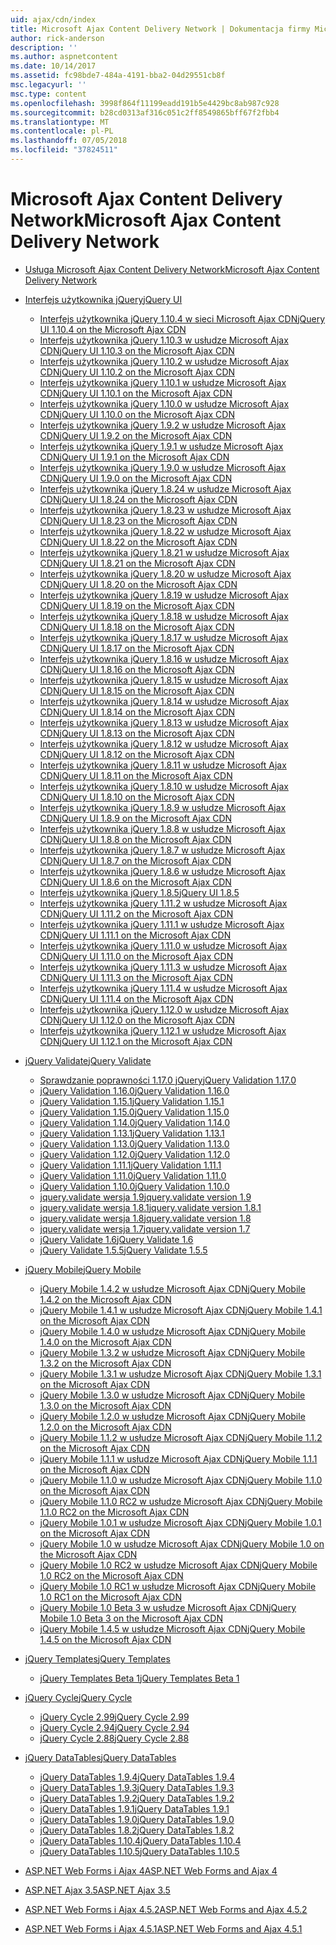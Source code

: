 ```yaml
---
uid: ajax/cdn/index
title: Microsoft Ajax Content Delivery Network | Dokumentacja firmy Microsoft
author: rick-anderson
description: ''
ms.author: aspnetcontent
ms.date: 10/14/2017
ms.assetid: fc98bde7-484a-4191-bba2-04d29551cb8f
msc.legacyurl: ''
msc.type: content
ms.openlocfilehash: 3998f864f11199eadd191b5e4429bc8ab987c928
ms.sourcegitcommit: b28cd0313af316c051c2ff8549865bff67f2fbb4
ms.translationtype: MT
ms.contentlocale: pl-PL
ms.lasthandoff: 07/05/2018
ms.locfileid: "37824511"
---
```

<a name="microsoft-ajax-content-delivery-network"></a><span data-ttu-id="27651-102">Microsoft Ajax Content Delivery Network</span><span class="sxs-lookup"><span data-stu-id="27651-102">Microsoft Ajax Content Delivery Network</span></span>
====================
- [<span data-ttu-id="27651-103">Usługa Microsoft Ajax Content Delivery Network</span><span class="sxs-lookup"><span data-stu-id="27651-103">Microsoft Ajax Content Delivery Network</span></span>](overview.md)
- [<span data-ttu-id="27651-104">Interfejs użytkownika jQuery</span><span class="sxs-lookup"><span data-stu-id="27651-104">jQuery UI</span></span>](jquery-ui/index.md)

    - [<span data-ttu-id="27651-105">Interfejs użytkownika jQuery 1.10.4 w sieci Microsoft Ajax CDN</span><span class="sxs-lookup"><span data-stu-id="27651-105">jQuery UI 1.10.4 on the Microsoft Ajax CDN</span></span>](jquery-ui/cdnjqueryui1104.md)
    - [<span data-ttu-id="27651-106">Interfejs użytkownika jQuery 1.10.3 w usłudze Microsoft Ajax CDN</span><span class="sxs-lookup"><span data-stu-id="27651-106">jQuery UI 1.10.3 on the Microsoft Ajax CDN</span></span>](jquery-ui/cdnjqueryui1103.md)
    - [<span data-ttu-id="27651-107">Interfejs użytkownika jQuery 1.10.2 w usłudze Microsoft Ajax CDN</span><span class="sxs-lookup"><span data-stu-id="27651-107">jQuery UI 1.10.2 on the Microsoft Ajax CDN</span></span>](jquery-ui/cdnjqueryui1102.md)
    - [<span data-ttu-id="27651-108">Interfejs użytkownika jQuery 1.10.1 w usłudze Microsoft Ajax CDN</span><span class="sxs-lookup"><span data-stu-id="27651-108">jQuery UI 1.10.1 on the Microsoft Ajax CDN</span></span>](jquery-ui/cdnjqueryui1101.md)
    - [<span data-ttu-id="27651-109">Interfejs użytkownika jQuery 1.10.0 w usłudze Microsoft Ajax CDN</span><span class="sxs-lookup"><span data-stu-id="27651-109">jQuery UI 1.10.0 on the Microsoft Ajax CDN</span></span>](jquery-ui/cdnjqueryui1100.md)
    - [<span data-ttu-id="27651-110">Interfejs użytkownika jQuery 1.9.2 w usłudze Microsoft Ajax CDN</span><span class="sxs-lookup"><span data-stu-id="27651-110">jQuery UI 1.9.2 on the Microsoft Ajax CDN</span></span>](jquery-ui/cdnjqueryui192.md)
    - [<span data-ttu-id="27651-111">Interfejs użytkownika jQuery 1.9.1 w usłudze Microsoft Ajax CDN</span><span class="sxs-lookup"><span data-stu-id="27651-111">jQuery UI 1.9.1 on the Microsoft Ajax CDN</span></span>](jquery-ui/cdnjqueryui191.md)
    - [<span data-ttu-id="27651-112">Interfejs użytkownika jQuery 1.9.0 w usłudze Microsoft Ajax CDN</span><span class="sxs-lookup"><span data-stu-id="27651-112">jQuery UI 1.9.0 on the Microsoft Ajax CDN</span></span>](jquery-ui/cdnjqueryui190.md)
    - [<span data-ttu-id="27651-113">Interfejs użytkownika jQuery 1.8.24 w usłudze Microsoft Ajax CDN</span><span class="sxs-lookup"><span data-stu-id="27651-113">jQuery UI 1.8.24 on the Microsoft Ajax CDN</span></span>](jquery-ui/cdnjqueryui1824.md)
    - [<span data-ttu-id="27651-114">Interfejs użytkownika jQuery 1.8.23 w usłudze Microsoft Ajax CDN</span><span class="sxs-lookup"><span data-stu-id="27651-114">jQuery UI 1.8.23 on the Microsoft Ajax CDN</span></span>](jquery-ui/cdnjqueryui1823.md)
    - [<span data-ttu-id="27651-115">Interfejs użytkownika jQuery 1.8.22 w usłudze Microsoft Ajax CDN</span><span class="sxs-lookup"><span data-stu-id="27651-115">jQuery UI 1.8.22 on the Microsoft Ajax CDN</span></span>](jquery-ui/cdnjqueryui1822.md)
    - [<span data-ttu-id="27651-116">Interfejs użytkownika jQuery 1.8.21 w usłudze Microsoft Ajax CDN</span><span class="sxs-lookup"><span data-stu-id="27651-116">jQuery UI 1.8.21 on the Microsoft Ajax CDN</span></span>](jquery-ui/cdnjqueryui1821.md)
    - [<span data-ttu-id="27651-117">Interfejs użytkownika jQuery 1.8.20 w usłudze Microsoft Ajax CDN</span><span class="sxs-lookup"><span data-stu-id="27651-117">jQuery UI 1.8.20 on the Microsoft Ajax CDN</span></span>](jquery-ui/cdnjqueryui1820.md)
    - [<span data-ttu-id="27651-118">Interfejs użytkownika jQuery 1.8.19 w usłudze Microsoft Ajax CDN</span><span class="sxs-lookup"><span data-stu-id="27651-118">jQuery UI 1.8.19 on the Microsoft Ajax CDN</span></span>](jquery-ui/cdnjqueryui1819.md)
    - [<span data-ttu-id="27651-119">Interfejs użytkownika jQuery 1.8.18 w usłudze Microsoft Ajax CDN</span><span class="sxs-lookup"><span data-stu-id="27651-119">jQuery UI 1.8.18 on the Microsoft Ajax CDN</span></span>](jquery-ui/cdnjqueryui1818.md)
    - [<span data-ttu-id="27651-120">Interfejs użytkownika jQuery 1.8.17 w usłudze Microsoft Ajax CDN</span><span class="sxs-lookup"><span data-stu-id="27651-120">jQuery UI 1.8.17 on the Microsoft Ajax CDN</span></span>](jquery-ui/cdnjqueryui1817.md)
    - [<span data-ttu-id="27651-121">Interfejs użytkownika jQuery 1.8.16 w usłudze Microsoft Ajax CDN</span><span class="sxs-lookup"><span data-stu-id="27651-121">jQuery UI 1.8.16 on the Microsoft Ajax CDN</span></span>](jquery-ui/cdnjqueryui1816.md)
    - [<span data-ttu-id="27651-122">Interfejs użytkownika jQuery 1.8.15 w usłudze Microsoft Ajax CDN</span><span class="sxs-lookup"><span data-stu-id="27651-122">jQuery UI 1.8.15 on the Microsoft Ajax CDN</span></span>](jquery-ui/cdnjqueryui1815.md)
    - [<span data-ttu-id="27651-123">Interfejs użytkownika jQuery 1.8.14 w usłudze Microsoft Ajax CDN</span><span class="sxs-lookup"><span data-stu-id="27651-123">jQuery UI 1.8.14 on the Microsoft Ajax CDN</span></span>](jquery-ui/cdnjqueryui1814.md)
    - [<span data-ttu-id="27651-124">Interfejs użytkownika jQuery 1.8.13 w usłudze Microsoft Ajax CDN</span><span class="sxs-lookup"><span data-stu-id="27651-124">jQuery UI 1.8.13 on the Microsoft Ajax CDN</span></span>](jquery-ui/cdnjqueryui1813.md)
    - [<span data-ttu-id="27651-125">Interfejs użytkownika jQuery 1.8.12 w usłudze Microsoft Ajax CDN</span><span class="sxs-lookup"><span data-stu-id="27651-125">jQuery UI 1.8.12 on the Microsoft Ajax CDN</span></span>](jquery-ui/cdnjqueryui1812.md)
    - [<span data-ttu-id="27651-126">Interfejs użytkownika jQuery 1.8.11 w usłudze Microsoft Ajax CDN</span><span class="sxs-lookup"><span data-stu-id="27651-126">jQuery UI 1.8.11 on the Microsoft Ajax CDN</span></span>](jquery-ui/cdnjqueryui1811.md)
    - [<span data-ttu-id="27651-127">Interfejs użytkownika jQuery 1.8.10 w usłudze Microsoft Ajax CDN</span><span class="sxs-lookup"><span data-stu-id="27651-127">jQuery UI 1.8.10 on the Microsoft Ajax CDN</span></span>](jquery-ui/cdnjqueryui1910.md)
    - [<span data-ttu-id="27651-128">Interfejs użytkownika jQuery 1.8.9 w usłudze Microsoft Ajax CDN</span><span class="sxs-lookup"><span data-stu-id="27651-128">jQuery UI 1.8.9 on the Microsoft Ajax CDN</span></span>](jquery-ui/cdnjqueryui189.md)
    - [<span data-ttu-id="27651-129">Interfejs użytkownika jQuery 1.8.8 w usłudze Microsoft Ajax CDN</span><span class="sxs-lookup"><span data-stu-id="27651-129">jQuery UI 1.8.8 on the Microsoft Ajax CDN</span></span>](jquery-ui/cdnjqueryui188.md)
    - [<span data-ttu-id="27651-130">Interfejs użytkownika jQuery 1.8.7 w usłudze Microsoft Ajax CDN</span><span class="sxs-lookup"><span data-stu-id="27651-130">jQuery UI 1.8.7 on the Microsoft Ajax CDN</span></span>](jquery-ui/cdnjqueryui187.md)
    - [<span data-ttu-id="27651-131">Interfejs użytkownika jQuery 1.8.6 w usłudze Microsoft Ajax CDN</span><span class="sxs-lookup"><span data-stu-id="27651-131">jQuery UI 1.8.6 on the Microsoft Ajax CDN</span></span>](jquery-ui/cdnjqueryui186.md)
    - [<span data-ttu-id="27651-132">Interfejs użytkownika jQuery 1.8.5</span><span class="sxs-lookup"><span data-stu-id="27651-132">jQuery UI 1.8.5</span></span>](jquery-ui/cdnjqueryui185.md)
    - [<span data-ttu-id="27651-133">Interfejs użytkownika jQuery 1.11.2 w usłudze Microsoft Ajax CDN</span><span class="sxs-lookup"><span data-stu-id="27651-133">jQuery UI 1.11.2 on the Microsoft Ajax CDN</span></span>](jquery-ui/cdnjqueryui1112.md)
    - [<span data-ttu-id="27651-134">Interfejs użytkownika jQuery 1.11.1 w usłudze Microsoft Ajax CDN</span><span class="sxs-lookup"><span data-stu-id="27651-134">jQuery UI 1.11.1 on the Microsoft Ajax CDN</span></span>](jquery-ui/cdnjqueryui1111.md)
    - [<span data-ttu-id="27651-135">Interfejs użytkownika jQuery 1.11.0 w usłudze Microsoft Ajax CDN</span><span class="sxs-lookup"><span data-stu-id="27651-135">jQuery UI 1.11.0 on the Microsoft Ajax CDN</span></span>](jquery-ui/cdnjqueryui1110.md)
    - [<span data-ttu-id="27651-136">Interfejs użytkownika jQuery 1.11.3 w usłudze Microsoft Ajax CDN</span><span class="sxs-lookup"><span data-stu-id="27651-136">jQuery UI 1.11.3 on the Microsoft Ajax CDN</span></span>](jquery-ui/cdnjqueryui1113.md)
    - [<span data-ttu-id="27651-137">Interfejs użytkownika jQuery 1.11.4 w usłudze Microsoft Ajax CDN</span><span class="sxs-lookup"><span data-stu-id="27651-137">jQuery UI 1.11.4 on the Microsoft Ajax CDN</span></span>](jquery-ui/cdnjqueryui1114.md)
    - [<span data-ttu-id="27651-138">Interfejs użytkownika jQuery 1.12.0 w usłudze Microsoft Ajax CDN</span><span class="sxs-lookup"><span data-stu-id="27651-138">jQuery UI 1.12.0 on the Microsoft Ajax CDN</span></span>](jquery-ui/cdnjqueryui1120.md)
    - [<span data-ttu-id="27651-139">Interfejs użytkownika jQuery 1.12.1 w usłudze Microsoft Ajax CDN</span><span class="sxs-lookup"><span data-stu-id="27651-139">jQuery UI 1.12.1 on the Microsoft Ajax CDN</span></span>](jquery-ui/cdnjqueryui1121.md)
- [<span data-ttu-id="27651-140">jQuery Validate</span><span class="sxs-lookup"><span data-stu-id="27651-140">jQuery Validate</span></span>](jquery-validate/index.md)

    - [<span data-ttu-id="27651-141">Sprawdzanie poprawności 1.17.0 jQuery</span><span class="sxs-lookup"><span data-stu-id="27651-141">jQuery Validation 1.17.0</span></span>](jquery-validate/cdnjqueryvalidate1170.md)
    - [<span data-ttu-id="27651-142">jQuery Validation 1.16.0</span><span class="sxs-lookup"><span data-stu-id="27651-142">jQuery Validation 1.16.0</span></span>](jquery-validate/cdnjqueryvalidate1160.md)
    - [<span data-ttu-id="27651-143">jQuery Validation 1.15.1</span><span class="sxs-lookup"><span data-stu-id="27651-143">jQuery Validation 1.15.1</span></span>](jquery-validate/cdnjqueryvalidate1151.md)
    - [<span data-ttu-id="27651-144">jQuery Validation 1.15.0</span><span class="sxs-lookup"><span data-stu-id="27651-144">jQuery Validation 1.15.0</span></span>](jquery-validate/cdnjqueryvalidate1150.md)
    - [<span data-ttu-id="27651-145">jQuery Validation 1.14.0</span><span class="sxs-lookup"><span data-stu-id="27651-145">jQuery Validation 1.14.0</span></span>](jquery-validate/cdnjqueryvalidate1140.md)
    - [<span data-ttu-id="27651-146">jQuery Validation 1.13.1</span><span class="sxs-lookup"><span data-stu-id="27651-146">jQuery Validation 1.13.1</span></span>](jquery-validate/cdnjqueryvalidate1131.md)
    - [<span data-ttu-id="27651-147">jQuery Validation 1.13.0</span><span class="sxs-lookup"><span data-stu-id="27651-147">jQuery Validation 1.13.0</span></span>](jquery-validate/cdnjqueryvalidate1130.md)
    - [<span data-ttu-id="27651-148">jQuery Validation 1.12.0</span><span class="sxs-lookup"><span data-stu-id="27651-148">jQuery Validation 1.12.0</span></span>](jquery-validate/cdnjqueryvalidate1120.md)
    - [<span data-ttu-id="27651-149">jQuery Validation 1.11.1</span><span class="sxs-lookup"><span data-stu-id="27651-149">jQuery Validation 1.11.1</span></span>](jquery-validate/cdnjqueryvalidate1111.md)
    - [<span data-ttu-id="27651-150">jQuery Validation 1.11.0</span><span class="sxs-lookup"><span data-stu-id="27651-150">jQuery Validation 1.11.0</span></span>](jquery-validate/cdnjqueryvalidate111.md)
    - [<span data-ttu-id="27651-151">jQuery Validation 1.10.0</span><span class="sxs-lookup"><span data-stu-id="27651-151">jQuery Validation 1.10.0</span></span>](jquery-validate/cdnjqueryvalidate110.md)
    - [<span data-ttu-id="27651-152">jquery.validate wersja 1.9</span><span class="sxs-lookup"><span data-stu-id="27651-152">jquery.validate version 1.9</span></span>](jquery-validate/cdnjqueryvalidate19.md)
    - [<span data-ttu-id="27651-153">jquery.validate wersja 1.8.1</span><span class="sxs-lookup"><span data-stu-id="27651-153">jquery.validate version 1.8.1</span></span>](jquery-validate/cdnjqueryvalidate181.md)
    - [<span data-ttu-id="27651-154">jquery.validate wersja 1.8</span><span class="sxs-lookup"><span data-stu-id="27651-154">jquery.validate version 1.8</span></span>](jquery-validate/cdnjqueryvalidate18.md)
    - [<span data-ttu-id="27651-155">jquery.validate wersja 1.7</span><span class="sxs-lookup"><span data-stu-id="27651-155">jquery.validate version 1.7</span></span>](jquery-validate/cdnjqueryvalidate17.md)
    - [<span data-ttu-id="27651-156">jQuery Validate 1.6</span><span class="sxs-lookup"><span data-stu-id="27651-156">jQuery Validate 1.6</span></span>](jquery-validate/cdnjqueryvalidate16.md)
    - [<span data-ttu-id="27651-157">jQuery Validate 1.5.5</span><span class="sxs-lookup"><span data-stu-id="27651-157">jQuery Validate 1.5.5</span></span>](jquery-validate/cdnjqueryvalidate155.md)
- [<span data-ttu-id="27651-158">jQuery Mobile</span><span class="sxs-lookup"><span data-stu-id="27651-158">jQuery Mobile</span></span>](jquery-mobile/index.md)

    - [<span data-ttu-id="27651-159">jQuery Mobile 1.4.2 w usłudze Microsoft Ajax CDN</span><span class="sxs-lookup"><span data-stu-id="27651-159">jQuery Mobile 1.4.2 on the Microsoft Ajax CDN</span></span>](jquery-mobile/cdnjquerymobile142.md)
    - [<span data-ttu-id="27651-160">jQuery Mobile 1.4.1 w usłudze Microsoft Ajax CDN</span><span class="sxs-lookup"><span data-stu-id="27651-160">jQuery Mobile 1.4.1 on the Microsoft Ajax CDN</span></span>](jquery-mobile/cdnjquerymobile141.md)
    - [<span data-ttu-id="27651-161">jQuery Mobile 1.4.0 w usłudze Microsoft Ajax CDN</span><span class="sxs-lookup"><span data-stu-id="27651-161">jQuery Mobile 1.4.0 on the Microsoft Ajax CDN</span></span>](jquery-mobile/cdnjquerymobile140.md)
    - [<span data-ttu-id="27651-162">jQuery Mobile 1.3.2 w usłudze Microsoft Ajax CDN</span><span class="sxs-lookup"><span data-stu-id="27651-162">jQuery Mobile 1.3.2 on the Microsoft Ajax CDN</span></span>](jquery-mobile/cdnjquerymobile132.md)
    - [<span data-ttu-id="27651-163">jQuery Mobile 1.3.1 w usłudze Microsoft Ajax CDN</span><span class="sxs-lookup"><span data-stu-id="27651-163">jQuery Mobile 1.3.1 on the Microsoft Ajax CDN</span></span>](jquery-mobile/cdnjquerymobile131.md)
    - [<span data-ttu-id="27651-164">jQuery Mobile 1.3.0 w usłudze Microsoft Ajax CDN</span><span class="sxs-lookup"><span data-stu-id="27651-164">jQuery Mobile 1.3.0 on the Microsoft Ajax CDN</span></span>](jquery-mobile/cdnjquerymobile130.md)
    - [<span data-ttu-id="27651-165">jQuery Mobile 1.2.0 w usłudze Microsoft Ajax CDN</span><span class="sxs-lookup"><span data-stu-id="27651-165">jQuery Mobile 1.2.0 on the Microsoft Ajax CDN</span></span>](jquery-mobile/cdnjquerymobile120.md)
    - [<span data-ttu-id="27651-166">jQuery Mobile 1.1.2 w usłudze Microsoft Ajax CDN</span><span class="sxs-lookup"><span data-stu-id="27651-166">jQuery Mobile 1.1.2 on the Microsoft Ajax CDN</span></span>](jquery-mobile/cdnjquerymobile112.md)
    - [<span data-ttu-id="27651-167">jQuery Mobile 1.1.1 w usłudze Microsoft Ajax CDN</span><span class="sxs-lookup"><span data-stu-id="27651-167">jQuery Mobile 1.1.1 on the Microsoft Ajax CDN</span></span>](jquery-mobile/cdnjquerymobile111.md)
    - [<span data-ttu-id="27651-168">jQuery Mobile 1.1.0 w usłudze Microsoft Ajax CDN</span><span class="sxs-lookup"><span data-stu-id="27651-168">jQuery Mobile 1.1.0 on the Microsoft Ajax CDN</span></span>](jquery-mobile/cdnjquerymobile110.md)
    - [<span data-ttu-id="27651-169">jQuery Mobile 1.1.0 RC2 w usłudze Microsoft Ajax CDN</span><span class="sxs-lookup"><span data-stu-id="27651-169">jQuery Mobile 1.1.0 RC2 on the Microsoft Ajax CDN</span></span>](jquery-mobile/cdnjquerymobile110rc2.md)
    - [<span data-ttu-id="27651-170">jQuery Mobile 1.0.1 w usłudze Microsoft Ajax CDN</span><span class="sxs-lookup"><span data-stu-id="27651-170">jQuery Mobile 1.0.1 on the Microsoft Ajax CDN</span></span>](jquery-mobile/cdnjquerymobile101.md)
    - [<span data-ttu-id="27651-171">jQuery Mobile 1.0 w usłudze Microsoft Ajax CDN</span><span class="sxs-lookup"><span data-stu-id="27651-171">jQuery Mobile 1.0 on the Microsoft Ajax CDN</span></span>](jquery-mobile/cdnjquerymobile10.md)
    - [<span data-ttu-id="27651-172">jQuery Mobile 1.0 RC2 w usłudze Microsoft Ajax CDN</span><span class="sxs-lookup"><span data-stu-id="27651-172">jQuery Mobile 1.0 RC2 on the Microsoft Ajax CDN</span></span>](jquery-mobile/cdnjquerymobile10rc2.md)
    - [<span data-ttu-id="27651-173">jQuery Mobile 1.0 RC1 w usłudze Microsoft Ajax CDN</span><span class="sxs-lookup"><span data-stu-id="27651-173">jQuery Mobile 1.0 RC1 on the Microsoft Ajax CDN</span></span>](jquery-mobile/cdnjquerymobile10rc1.md)
    - [<span data-ttu-id="27651-174">jQuery Mobile 1.0 Beta 3 w usłudze Microsoft Ajax CDN</span><span class="sxs-lookup"><span data-stu-id="27651-174">jQuery Mobile 1.0 Beta 3 on the Microsoft Ajax CDN</span></span>](jquery-mobile/cdnjquerymobile10b3.md)
    - [<span data-ttu-id="27651-175">jQuery Mobile 1.4.5 w usłudze Microsoft Ajax CDN</span><span class="sxs-lookup"><span data-stu-id="27651-175">jQuery Mobile 1.4.5 on the Microsoft Ajax CDN</span></span>](jquery-mobile/cdnjquerymobile145.md)
- [<span data-ttu-id="27651-176">jQuery Templates</span><span class="sxs-lookup"><span data-stu-id="27651-176">jQuery Templates</span></span>](jquery-templates/index.md)

    - [<span data-ttu-id="27651-177">jQuery Templates Beta 1</span><span class="sxs-lookup"><span data-stu-id="27651-177">jQuery Templates Beta 1</span></span>](jquery-templates/cdnjquerytemplatesbeta1.md)
- [<span data-ttu-id="27651-178">jQuery Cycle</span><span class="sxs-lookup"><span data-stu-id="27651-178">jQuery Cycle</span></span>](jquery-cycle/index.md)

    - [<span data-ttu-id="27651-179">jQuery Cycle 2.99</span><span class="sxs-lookup"><span data-stu-id="27651-179">jQuery Cycle 2.99</span></span>](jquery-cycle/cdnjquerycycle299.md)
    - [<span data-ttu-id="27651-180">jQuery Cycle 2.94</span><span class="sxs-lookup"><span data-stu-id="27651-180">jQuery Cycle 2.94</span></span>](jquery-cycle/cdnjquerycycle294.md)
    - [<span data-ttu-id="27651-181">jQuery Cycle 2.88</span><span class="sxs-lookup"><span data-stu-id="27651-181">jQuery Cycle 2.88</span></span>](jquery-cycle/cdnjquerycycle288.md)
- [<span data-ttu-id="27651-182">jQuery DataTables</span><span class="sxs-lookup"><span data-stu-id="27651-182">jQuery DataTables</span></span>](jquery-datatables/index.md)

    - [<span data-ttu-id="27651-183">jQuery DataTables 1.9.4</span><span class="sxs-lookup"><span data-stu-id="27651-183">jQuery DataTables 1.9.4</span></span>](jquery-datatables/cdnjquerydatatables194.md)
    - [<span data-ttu-id="27651-184">jQuery DataTables 1.9.3</span><span class="sxs-lookup"><span data-stu-id="27651-184">jQuery DataTables 1.9.3</span></span>](jquery-datatables/cdnjquerydatatables193.md)
    - [<span data-ttu-id="27651-185">jQuery DataTables 1.9.2</span><span class="sxs-lookup"><span data-stu-id="27651-185">jQuery DataTables 1.9.2</span></span>](jquery-datatables/cdnjquerydatatables192.md)
    - [<span data-ttu-id="27651-186">jQuery DataTables 1.9.1</span><span class="sxs-lookup"><span data-stu-id="27651-186">jQuery DataTables 1.9.1</span></span>](jquery-datatables/cdnjquerydatatables191.md)
    - [<span data-ttu-id="27651-187">jQuery DataTables 1.9.0</span><span class="sxs-lookup"><span data-stu-id="27651-187">jQuery DataTables 1.9.0</span></span>](jquery-datatables/cdnjquerydatatables190.md)
    - [<span data-ttu-id="27651-188">jQuery DataTables 1.8.2</span><span class="sxs-lookup"><span data-stu-id="27651-188">jQuery DataTables 1.8.2</span></span>](jquery-datatables/cdnjquerydatatables182.md)
    - [<span data-ttu-id="27651-189">jQuery DataTables 1.10.4</span><span class="sxs-lookup"><span data-stu-id="27651-189">jQuery DataTables 1.10.4</span></span>](jquery-datatables/cdnjquerydatatables104.md)
    - [<span data-ttu-id="27651-190">jQuery DataTables 1.10.5</span><span class="sxs-lookup"><span data-stu-id="27651-190">jQuery DataTables 1.10.5</span></span>](jquery-datatables/cdnjquerydatatables105.md)
- [<span data-ttu-id="27651-191">ASP.NET Web Forms i Ajax 4</span><span class="sxs-lookup"><span data-stu-id="27651-191">ASP.NET Web Forms and Ajax 4</span></span>](cdnajax4.md)
- [<span data-ttu-id="27651-192">ASP.NET Ajax 3.5</span><span class="sxs-lookup"><span data-stu-id="27651-192">ASP.NET Ajax 3.5</span></span>](cdnajax35.md)
- [<span data-ttu-id="27651-193">ASP.NET Web Forms i Ajax 4.5.2</span><span class="sxs-lookup"><span data-stu-id="27651-193">ASP.NET Web Forms and Ajax 4.5.2</span></span>](cdnajax452.md)
- [<span data-ttu-id="27651-194">ASP.NET Web Forms i Ajax 4.5.1</span><span class="sxs-lookup"><span data-stu-id="27651-194">ASP.NET Web Forms and Ajax 4.5.1</span></span>](cdnajax451.md)
